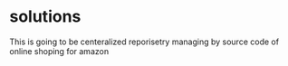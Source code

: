 # solutions
This is going to be centeralized reporisetry  managing by source code of online shoping for amazon

